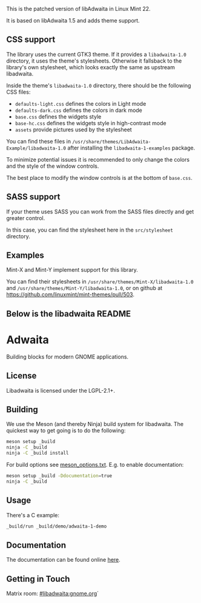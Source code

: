 This is the patched version of libAdwaita in Linux Mint 22.

It is based on libAdwaita 1.5 and adds theme support.

CSS support
-----------

The library uses the current GTK3 theme. If it provides a `libadwaita-1.0` directory, it uses the theme's stylesheets. Otherwise it fallsback to the library's own stylesheet, which looks exactly the same as upstream libadwaita.

Inside the theme's `libadwaita-1.0` directory, there should be the following CSS files:

- `defaults-light.css` defines the colors in Light mode
- `defaults-dark.css` defines the colors in dark mode
- `base.css` defines the widgets style
- `base-hc.css` defines the widgets style in high-contrast mode
- `assets` provide pictures used by the stylesheet

You can find these files in `/usr/share/themes/LibAdwaita-Example/libadwaita-1.0` after installing the `libadwaita-1-examples` package.

To minimize potential issues it is recommended to only change the colors and the style of the window controls.

The best place to modify the window controls is at the bottom of `base.css`.

SASS support
------------

If your theme uses SASS you can work from the SASS files directly and get greater control.

In this case, you can find the stylesheet here in the `src/stylesheet` directory.

Examples
--------

Mint-X and Mint-Y implement support for this library.

You can find their stylesheets in `/usr/share/themes/Mint-X/libadwaita-1.0` and `/usr/share/themes/Mint-Y/libadwaita-1.0`, or on github at https://github.com/linuxmint/mint-themes/pull/503.

Below is the libadwaita README
------------------------------

# Adwaita

Building blocks for modern GNOME applications.

## License

Libadwaita is licensed under the LGPL-2.1+.

## Building

We use the Meson (and thereby Ninja) build system for libadwaita. The quickest
way to get going is to do the following:

```sh
meson setup _build
ninja -C _build
ninja -C _build install
```

For build options see [meson_options.txt](./meson_options.txt). E.g. to enable documentation:

```sh
meson setup _build -Ddocumentation=true
ninja -C _build
```

## Usage

There's a C example:

```sh
_build/run _build/demo/adwaita-1-demo
```

## Documentation

The documentation can be found online
[here](https://gnome.pages.gitlab.gnome.org/libadwaita/doc/).

## Getting in Touch

Matrix room: [#libadwaita:gnome.org](https://matrix.to/#/#libadwaita:gnome.org)´